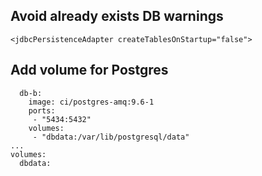 ## Avoid already exists DB warnings
    <jdbcPersistenceAdapter createTablesOnStartup="false">

## Add volume for Postgres
```
  db-b:
    image: ci/postgres-amq:9.6-1
    ports:
     - "5434:5432"
    volumes:
     - "dbdata:/var/lib/postgresql/data"
...
volumes:
  dbdata:
```
